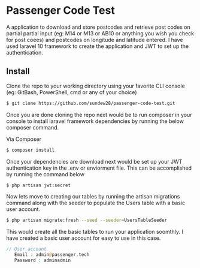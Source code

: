 # Passenger Code Test

A application to download and store postcodes and retrieve post codes on partial partial input (eg: M14 or M13 or AB10 or anything you wish you check for post coees) and postcodes on longitude and latitude entered. I have used laravel 10 framework to create the application and JWT to set up the authentication.

## Install

Clone the repo to your working directory using your favorite CLI console (eg: GitBash, PowerShell, cmd or any of your choice) 

```bash
$ git clone https://github.com/sundew28/passenger-code-test.git
```

Once you are done cloning the repo next would be to run composer in your console to install laravel framework dependencies by running the below composer command.

Via Composer

```bash
$ composer install
```

Once your dependencies are download next would be set up your JWT authentication key in the .env or enviorment file. This can be accomplished by running the command below

```bash
$ php artisan jwt:secret
```

Now lets move to creating our tables by running the artisan migrations command along with the seeder to populate the Users table with a basic user account.

```bash
$ php artisan migrate:fresh --seed --seeder=UsersTableSeeder
```

This would create all the basic tables to run your application soomthly. I have created a basic user account for easy to use in this case.

```php
// User account
   Email : admin@passenger.tech
   Password : adminadmin
```